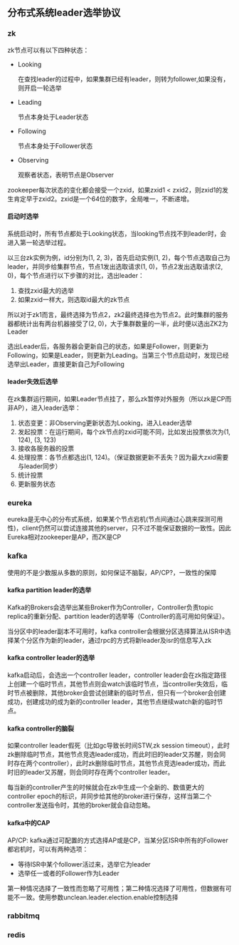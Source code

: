 ## 分布式系统leader选举协议

### zk

zk节点可以有以下四种状态：

* Looking

	在查找leader的过程中，如果集群已经有leader，则转为follower,如果没有，则开启一轮选举

* Leading

	节点本身处于Leader状态
	
* Following

	节点本身处于Follower状态

* Observing

	观察者状态，表明节点是Observer
	
zookeeper每次状态的变化都会接受一个zxid，如果zxid1 < zxid2，则zxid1的发生肯定早于zxid2。zxid是一个64位的数字，全局唯一，不断递增。

#### 启动时选举

系统启动时，所有节点都处于Looking状态，当looking节点找不到leader时，会进入第一轮选举过程。

以三台zk实例为例，id分别为(1, 2, 3)，首先启动实例(1, 2)，每个节点选取自己为leader，并同步给集群节点，节点1发出选取请求(1, 0)，节点2发出选取请求(2, 0)，每个节点进行以下步骤的对比，选出leader：

1. 查找zxid最大的选举
2. 如果zxid一样大，则选取id最大的zk节点

所以对于zk1而言，最终选择为节点2，zk2最终选择也为节点2。此时集群的服务器都统计出有两台机器接受了(2, 0)，大于集群数量的一半，此时便以选出ZK2为Leader

选出Leader后，各服务器会更新自己的状态，如果是Follower，则更新为Following，如果是Leader，则更新为Leading。当第三个节点启动时，发现已经选举出Leader，直接更新自己为Following

#### leader失效后选举

在zk集群运行期间，如果Leader节点挂了，那么zk暂停对外服务（所以zk是CP而非AP），进入leader选举：

1. 状态变更：非Observing更新状态为Looking，进入Leader选举
2. 发起投票：在运行期间，每个zk节点的zxid可能不同，比如发出投票依次为(1, 124), (3, 123)
3. 接收各服务器的投票
4. 处理投票：各节点都选出(1, 124)。（保证数据更新不丢失？因为最大zxid需要与leader同步）
5. 统计投票
6. 更新服务状态

### eureka

eureka是无中心的分布式系统，如果某个节点宕机(节点间通过心跳来探测可用性)，client仍然可以尝试连接其他的server，只不过不能保证数据的一致性。因此Eureka相对zookeeper是AP，而ZK是CP

### kafka

使用的不是少数服从多数的原则，如何保证不脑裂，AP/CP?，一致性的保障

#### kafka partition leader的选举

Kafka的Brokers会选举出某些Broker作为Controller，Controller负责topic replica的重新分配、partition leader的选举等（Controller的高可用如何保证）。

当分区中的leader副本不可用时，kafka controller会根据分区选择算法从ISR中选择某个分区作为新的leader，通过rpc的方式将新leader及isr的信息写入zk

#### kafka controller leader的选举

kafka启动后，会选出一个controller leader，controller leader会在zk指定路径上创建一个临时节点，其他节点则会watch该临时节点，当controller失效后，临时节点被删除，其他broker会尝试创建新的临时节点，但只有一个broker会创建成功，创建成功的成为新的controller leader，其他节点继续watch新的临时节点。

#### kafka controller的脑裂

如果controller leader假死（比如gc导致长时间STW,zk session timeout），此时zk删除临时节点，其他节点竞选leader成功，而此时旧的leader又苏醒，则会同时存在两个controller），此时zk删除临时节点，其他节点竞选leader成功，而此时旧的leader又苏醒，则会同时存在两个controller leader。

每当新的controller产生的时候就会在zk中生成一个全新的、数值更大的controller epoch的标识，并同步给其他的broker进行保存，这样当第二个controller发送指令时，其他的broker就会自动忽略。

#### kafka中的CAP

AP/CP: kafka通过可配置的方式选择AP或是CP，当某分区ISR中所有的Follower都宕机时，可以有两种选项：

* 等待ISR中某个follower活过来，选举它为leader
* 选举任一或者的Follower作为Leader

第一种情况选择了一致性而忽略了可用性；第二种情况选择了可用性，但数据有可能不一致。使用参数unclean.leader.election.enable控制选择

### rabbitmq


### redis
